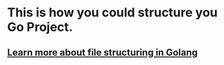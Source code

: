 # This is how you could structure you Go Project.
## [Learn more about file structuring in Golang](https://gist.github.com/GathangaElijah/6259832318ab4d244cf9af5799474bdb)